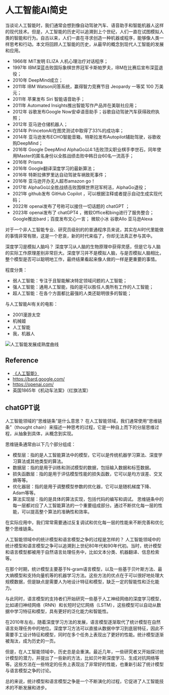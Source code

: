 # 人工智能AI简史

当谈论人工智能时，我们通常会想到像自动驾驶汽车、语音助手和智能机器人这样的现代技术。但是，人工智能的历史可以追溯到上个世纪，人们一直在试图模拟人类的智能和行为。自古以来，人们一直在寻求创造一种机器或程序，能够像人类一样思考和行动。本文将回顾人工智能的历史，从最早的概念到现代人工智能的发展和应用。

- 1966年 MIT发明 ELIZA 人机心理治疗对话程序；
- 1997年 IBM深蓝击败国际象棋世界冠军卡斯帕罗夫，IBM在比赛后宣布深蓝退役；
- 2010年 DeepMind成立；
- 2011年 IBM Watson问答系统，赢得智力竞赛节目 Jeopardy 一等奖 100 万美元；
- 2011年 苹果发布 Siri 智能语音助手；
- 2011年 Automated Insights推出智能写作产品并在美联社应用；
- 2012年 谷歌发布Google Now安卓语音助手；谷歌自动驾驶汽车获得政府执照；
- 2012年 亚马逊仓储机器人；
- 2014年 PrincetonAI在图灵测试中取得了33%的成功率；
- 2014年 亚马逊发布ECHO智能音箱，特斯拉发布Autopilot辅助驾驶，谷歌收购DeepMind；
- 2016年 Google DeepMind AlphaGo以4:1击败顶尖职业棋手李世石，同年使用Master的匿名身份以全胜战绩击败中韩日台60名一流高手；
- 2016年 Prisma
- 2016年 Google翻译深度学习的最新算法；
- 2016年 特斯拉佛罗里达自动驾驶车祸致死事件；
- 2016年 亚马逊开办无人超市amazon go！
- 2017年 AlphaGo以全胜战绩击败围棋世界冠军柯洁，AlphaGo退役；
- 2021年 github发布 GitHub Copilot ，可以根据注释或者提示自动生成实现代码；
- 2022年 openai发布了号称可以接住一切话题的 chatGPT ；
- 2023年 openai发布了 chatGPT4 ，微软Office和bing进行了服务整合；Google推出bard；百度发布文心一言；
微软小冰
谷歌Allo
亚马逊Alexa


对于一个非人工智能专业、研究员级别的的普通程序员来说，其实在AI时代里能做的事情非常有限，这是一个悲哀，新的时代来临了，你却无法真正参与其中。



深度学习是模拟人脑吗？
深度学习从人脑的生物原理中获得灵感，但是它与人脑的实际工作原理差别非常巨大。深度学习并不是模拟人脑，与是否模拟人脑相比，整个模型是否可以聪明地工作，最终结果看起来像人做的一样是更重要的事情。

程度分类：
- 弱人工智能：专注于且智能解决特定领域问题的人工智能；
- 强人工智能：通用人工智能，指的是可以胜任人类所有工作的人工智能；
- 超人工智能：在各个方面都比最强的人类还聪明很多的智能；


与人工智能AI有关的电影：

- 2001漫游太空
- 机械姬
- 人工智能
- 我，机器人

![人工智能发展成熟度曲线](http://img.qdaily.com/uploads/20170505165453WGtBUDvy8pnT7g1O.jpg-WebpWebW640)


## Reference

- [《人工智能》](https://book.douban.com/subject/27015112/)
- https://bard.google.com/
- https://openai.com/
- 英国1865年《机动车法案》（红旗法案）

## chatGPT说

人工智能领域的“思维链条”是什么意思？
在人工智能领域，我们通常使用“思维链条”（thought chain）来描述一种思考的过程，它是一种自上而下的分层思维过程，从抽象到具体，从概念到实现。

思维链条通常由以下几个部分组成：
- 模型层：指的是人工智能算法中的模型，它可以是传统机器学习算法、深度学习算法或其他类型的算法。
- 数据层：指的是用于训练和测试模型的数据，包括输入数据和标签数据。
- 损失函数层：指的是用于评估模型性能的损失函数，它可以是均方误差、交叉熵等等。
- 优化器层：指的是用于调整模型参数的优化器，它可以是随机梯度下降、Adam等等。
- 算法实现层：指的是具体的算法实现，包括代码的编写和调试。
思维链条中的每一层都对应了人工智能算法的一个重要组成部分。通过不断优化每一层的性能，可以提高整个算法的准确性和效率。

在实际应用中，我们常常需要通过反复调试和优化每一层的性能来不断完善和优化整个思维链条。


人工智能领域中的统计模型和语言模型之争的过程是怎样的？
人工智能领域中的统计模型和语言模型之争可以追溯到上世纪80年代和90年代初。当时，统计模型和语言模型都被用于自然语言处理任务中，比如文本分类、机器翻译、信息检索等。

在那个时期，统计模型主要基于N-gram语言模型，以及一些基于贝叶斯方法、最大熵模型和支持向量机等的机器学习方法。这些方法的优点在于可以很好地处理大规模数据，但是缺点是需要人为地设计特征和模型，缺乏一定的智能性和泛化能力。

与此同时，语言模型的支持者们开始研究一些基于人工神经网络的深度学习模型，比如递归神经网络（RNN）和长短时记忆网络（LSTM），这些模型可以自动从数据中学习特征和模型，具有更好的泛化能力和智能性。

在2010年左右，随着深度学习方法的发展，语言模型逐渐取代了统计模型在自然语言处理任务中的地位。深度学习方法可以直接从数据中学习到底层特征，因此不需要手工设计特征和模型，同时在多个任务上表现出了更好的性能。统计模型逐渐被淘汰，成为历史的一页。

但是，在人工智能领域中，历史总是会重演。最近几年，一些研究者又开始探讨统计模型的潜力，并提出了一些新的方法，比如贝叶斯深度学习、生成对抗网络等等。这些方法在一些特定的任务上表现出了非常好的性能，也重新引起了统计模型与语言模型之争的讨论。

总的来说，统计模型和语言模型之争是一个不断演化的过程，它促进了人工智能技术的不断发展和进步。